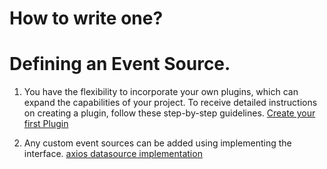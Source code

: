 # How to write one?
# Defining an Event Source.
1. You have the flexibility to incorporate your own plugins, which can expand the capabilities of your project. To receive detailed instructions on creating a plugin, follow these step-by-step guidelines.
[Create your first Plugin](https://github.com/godspeedsystems/gs-plugins/blob/main/README.md)


2. Any custom event sources can be added using implementing the interface. [axios datasource implementation](https://github.com/godspeedsystems/gs-plugins/blob/main/plugins/axios-as-datasource/src/index.ts)